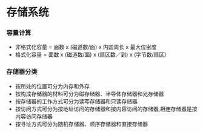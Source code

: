 # 存储系统
### 容量计算
-  非格式化容量 = 面数 x (磁道数/面) x 内圆周长 x 最大位密度
-  格式化容量 = 面数 x (磁道数/面) x (扇区数／到) x (字节数/扇区)
### 存储器分类
- 按所处的位置可分为内存和外存
- 按构成存储器的材料可分为磁存储器、半导体存储器和光存储器
- 按存储器的工作方式可分为读写存储器和只读存储器
- 按访问方式可分为按地址访问的存储器和按内容访问的存储器,相连存储器是按内容访问存储器
- 按寻址方式可分为随机存储器、顺序存储器和直接存储器